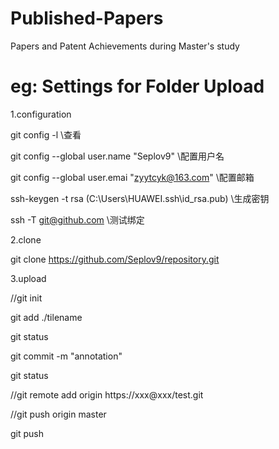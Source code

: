 # Published-Papers
Papers and Patent Achievements during Master's study

# eg: Settings for Folder Upload
1.configuration

  git config -l  \\查看

  git config --global user.name "Seplov9"  \\配置用户名

  git config --global user.emai "zyytcyk@163.com"  \\配置邮箱

  ssh-keygen -t rsa (C:\Users\HUAWEI\.ssh\id_rsa.pub)  \\生成密钥

  ssh -T git@github.com  \\测试绑定

2.clone

  git clone https://github.com/Seplov9/repository.git

3.upload

  //git init

  git add ./tilename

  git status

  git commit -m "annotation"

  git status

  //git remote add origin https://xxx@xxx/test.git

  //git push origin master

  git push
